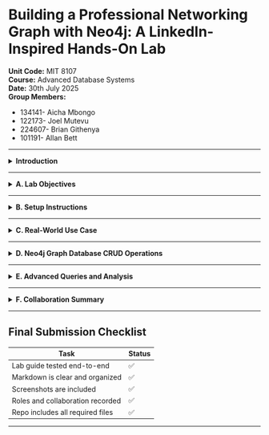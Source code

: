 # Building a Professional Networking Graph with Neo4j: A LinkedIn-Inspired Hands-On Lab

**Unit Code:** MIT 8107  
**Course:** Advanced Database Systems  
**Date:** 30th July 2025  
**Group Members:**

- 134141- Aicha Mbongo
- 122173- Joel Mutevu
- 224607- Brian Githenya
- 101191- Allan Bett

---

<details>
<summary><strong>Introduction</strong></summary>

## Introduction

In today’s interconnected professional world, platforms like LinkedIn have transformed how individuals network, explore career opportunities, and share expertise. Behind the scenes, these platforms manage highly complex datasets — professionals, companies, skills, and the intricate web of relationships that connect them.  

Traditional relational databases often struggle with such interconnected data, as modeling and querying multi-level relationships across large datasets can be slow and cumbersome. This is where **graph databases** like **Neo4j** excel. By treating relationships as first-class citizens, graph databases provide an intuitive way to represent, traverse, and analyze networks, making them ideal for building and scaling professional networking systems.  

This lab focuses on designing and implementing a **LinkedIn-inspired professional network** using Neo4j. Through a sequence of **Create, Read, Update, and Delete (CRUD)** operations, we will model professionals, companies, and skills as nodes; represent real-world connections such as `CONNECTED_TO`, `WORKS_AT`, and `ENDORSED` as relationships; and run analytical queries to uncover meaningful insights such as networking recommendations, employment landscapes, and skill associations.  

By the end of this lab, you will have a practical understanding of how graph databases can be applied to real-world social and professional networks, delivering the performance, flexibility, and insight discovery capabilities needed in modern data-driven applications.



</details>

---

<details>
<summary><strong>A. Lab Objectives</strong></summary>

By completing this lab, you will be able to:  

1. **Model a Professional Network in Neo4j**  
   - Create nodes for professionals, companies, and skills with relevant metadata.  
   - Establish meaningful relationships between these nodes.  

2. **Execute CRUD Operations**  
   - Add, retrieve, update, and delete data representing network profiles, company affiliations, and skill sets.  

3. **Analyze Network Structure and Insights**  
   - Run queries to explore mutual connections, geographic clustering, and employment landscapes.  
   - Generate networking recommendations based on shared connections.  

4. **Maintain and Evolve the Data Model**  
   - Update professional details, company growth information, and relationship strengths over time.  
   - Identify and remove outdated or irrelevant connections.  

5. **Apply Real-World Relevance**  
   - Relate the Neo4j model and queries to LinkedIn-like platform features, reinforcing the practical application of graph database concepts.  


</details>

---
<details>
<summary><strong>B. Setup Instructions</strong></summary>

Use Docker for consistency and reproducibility.

## Prerequisites
- [Docker](https://docs.docker.com/get-docker/) installed on your machine

## Option 1: Install and Run Neo4j with Docker

1. Ensure Docker is running.
2. In the project directory, start Neo4j with:
   ```sh
   docker-compose up -d
   ```
   This uses the configuration in `docker-compose.yml` (Neo4j version 5.15).

## 2. Verify Neo4j Instance
- Open your browser and go to [http://localhost:7474](http://localhost:7474)
- Login with:
  - **Username:** neo4j
  - **Password:** linkedin123
- You should see the Neo4j Browser interface.

## 3. Connect to Neo4j (CLI/GUI)

### Web GUI (Neo4j Browser)
- Visit [http://localhost:7474](http://localhost:7474)
- Use the credentials above.

### CLI (cypher-shell)
- Install [cypher-shell](https://neo4j.com/docs/cypher-shell/current/)
- Connect with:
  ```sh
  cypher-shell -u neo4j -p 5trathm0re -a bolt://localhost:7687
  ```

# Option 2: Neo4j Docker Setup with PowerShell CLI



## Overview



This guide demonstrates how to set up Neo4j using Docker and connect to it via the Cypher shell using PowerShell CLI. This approach eliminates the need for authentication setup, making it ideal for development and testing environments.



## Prerequisites



- Docker installed and running on your system

- PowerShell terminal access

- Internet connection for downloading the Neo4j Docker image



## Setup Process



### Step 1: Run Neo4j Container



Execute the following Docker command to create and start a Neo4j container:



```powershell

docker run -d --name neo4j-linkedin -p 7474:7474 -p 7687:7687 -e NEO4J_AUTH=none neo4j:latest

```



#### Command Breakdown



- `docker run -d` - Runs the container in detached mode (background)

- `--name neo4j-linkedin` - Assigns a custom name to the container

- `-p 7474:7474` - Maps port 7474 for Neo4j Browser interface

- `-p 7687:7687` - Maps port 7687 for Bolt protocol connections

- `-e NEO4J_AUTH=none` - Disables authentication for easier development access

- `neo4j:latest` - Uses the latest Neo4j Docker image



### Step 2: Connect to Cypher Shell



Once the container is running, connect to the interactive Cypher shell:



```powershell

docker exec -it neo4j-linkedin cypher-shell

```



#### Command Breakdown



- `docker exec -it` - Executes an interactive command in the running container

- `neo4j-linkedin` - The name of our Neo4j container

- `cypher-shell` - The Neo4j command-line interface for executing Cypher queries



## Expected Output



### Docker Run Output

```

Unable to find image 'neo4j:latest' locally

latest: Pulling from library/neo4j

4f4fb700ef54: Pull complete

9f509846040c: Pull complete

605e668a097d: Pull complete

1337db2d4a82: Pull complete

ccaf924377f9: Pull complete

a21899da51b5: Pull complete

```



### Cypher Shell Connection

```

Connected to Neo4j using Bolt protocol version 5.8 at neo4j://localhost:7687.

Type :help for a list of available commands or :exit

neo4j@neo4j>

```



## 4. Troubleshooting
- **Port in use:** Make sure ports 7474 and 7687 are free or change them in `docker-compose.yml`.
- **Docker not running:** Start Docker Desktop or your Docker service.
- **Password issues:** To reset, stop containers, delete the `neo4j_data` volume, and restart:
  ```sh
  docker-compose down -v
  docker-compose up -d
  ```
- **Data persistence:** Data is stored in Docker volumes (`neo4j_data`).

## 5. Environment Management
- **Start Neo4j:**
  ```sh
  docker-compose up -d
  ```
- **Stop Neo4j:**
  ```sh
  docker-compose down
  ```
- **Remove all data:**
  ```sh
  docker-compose down -v
  ```

---
For further help, consult the [Neo4j Docker documentation](https://neo4j.com/docs/operations-manual/current/installation/docker/).

</details>

---
<details>
<summary><strong> C. Real-World Use Case</strong></summary>

### (i) LinkedIn Scenario

---


In professional networking platforms like LinkedIn, users want to:

- Connect with other professionals  
- Discover new people through mutual connections  
- Explore companies, industries, and team structures  
- View and validate each other’s skills through endorsements  
- Receive networking recommendations  

**Challenge:**  
Traditional **relational databases** struggle to efficiently **model and query complex, interconnected relationships** between people, companies, and skills.

---

**Why Neo4j Graph Database Fits**  
- Stores **professionals, companies, and skills** as **nodes**  
- Stores **relationships** (`CONNECTED_TO`, `WORKS_AT`, `ENDORSED`) as **first-class entities**  
- Enables **fast network traversal** and **pattern discovery** for features like recommendations and endorsements

---

### (ii) How the Graph Database Models and Solves This Problem

| Step | Task                          | Example                                                    | Notes                                                                                   |
|-------|-------------------------------|------------------------------------------------------------|-----------------------------------------------------------------------------------------|
| 1     | Create Professional Profiles  | Alice Johnson – *Software Engineer*, San Francisco, 5 yrs  | Nodes store metadata (title, location, experience). Created via Cypher `CREATE`.         |
| 2     | Add Company Nodes             | Alice → TechCorp Inc (*Senior Software Engineer*, Engineering) | Enables exploring company structure and industry details.                               |
| 3     | Add Skill Nodes & Links       | Python, Java, Machine Learning, UI Design, Docker          | Skills linked to professionals; supports endorsements.                                 |
| 4     | Connect Professionals         | Alice ↔ Bob Smith (*Strong*, 15 mutual connections)        | Relationships store strength, mutual connection count, and connection date.             |
| 5     | Run Queries for Insights      | - Networking recommendations<br>- Geographic clustering<br>- Employment landscape<br>- Connection analysis | Graph traversal queries extract targeted insights.                                     |
| 6     | Update & Maintain the Network | - Update profiles & companies<br>- Strengthen ties<br>- Remove outdated links | Reflects real-time changes in careers, companies, and relationships.                   |

---

### Result: Advantages of This Graph Model

| Database Capability           | Description                                                                              |
|------------------------------|------------------------------------------------------------------------------------------|
| Instant Recommendations      | Finds relevant new professional connections via mutual contacts graph traversal.         |
| Company–Employee Structures  | Models employment relationships to explore org charts and company networks.             |
| Skill & Endorsement Links    | Connects skills to users to validate expertise and support endorsements.                 |
| Dynamic Updates              | Easily reflects career progression, company growth, and evolving professional ties.      |

---

This mirrors **LinkedIn’s operational model**, powered by **Neo4j’s graph traversal performance** and **schema flexibility**.

</details>

---

<details>
<summary>
<strong> D. Neo4j Graph Database CRUD Operations</strong>
</summary>

## Data Model Architecture

Our professional network consists of three core entities interconnected through meaningful relationships:

### Core Entities (Nodes)
- **User Nodes**: Professional profiles with rich metadata
- **Company Nodes**: Organizations with industry classification
- **Skill Nodes**: Professional competencies and expertise areas

### Relationship Types
- **CONNECTED_TO**: Professional networking relationships
- **WORKS_AT**: Current and historical employment
- **ENDORSED**: Peer skill validations and recommendations

*Neo4j Browser showing the graph schema visualization*
![Neo4j Layout](https://raw.githubusercontent.com/AichaMbongo/mawingu-nosql-workshop/refs/heads/main/GeneralGraphs.jpg)

---

## CREATE Operations: Building Your Professional Network

### Step 1: Establishing User Profiles

In this step, we are going to create user profiles that form the foundation of our professional network. Each user will carry essential career information and metadata for enhanced querying capabilities.

Copy and paste the following code in the Neo4j terminal window to run:

```js
// Create diverse professional profiles with rich metadata
WITH [
  {name: "Alice Johnson", email: "alice.johnson@email.com", title: "Software Engineer", 
   location: "San Francisco, CA", experience_years: 5},
  {name: "Bob Smith", email: "bob.smith@email.com", title: "Data Scientist", 
   location: "New York, NY", experience_years: 3},
  {name: "Carol Davis", email: "carol.davis@email.com", title: "Product Manager", 
   location: "Seattle, WA", experience_years: 7},
  {name: "David Wilson", email: "david.wilson@email.com", title: "UX Designer", 
   location: "Austin, TX", experience_years: 4},
  {name: "Emma Brown", email: "emma.brown@email.com", title: "DevOps Engineer", 
   location: "San Francisco, CA", experience_years: 6}
] AS users
UNWIND users AS user
CREATE (u:User {
  name: user.name,
  email: user.email,
  title: user.title,
  location: user.location,
  experience_years: user.experience_years,
  created_at: datetime(),
  profile_completion: 85
})
RETURN u.name, u.title, u.location;
```

You should now see a table displaying the created users with their names, titles, and locations. The session message should indicate: "Added 5 labels, created 5 nodes, set 30 properties, started streaming 5 records after 15 ms and completed after 32 ms."

![Neo4j Layout](https://raw.githubusercontent.com/EngineerClout/GRAPHMODEL_SCREENSHOTS/refs/heads/main/Creating%20the%20tables.png)

### Step 2: Building Company Ecosystem

Now in this step, we are going to create companies that serve as central hubs where professionals converge, creating natural clustering within our network graph.

Copy and paste the following code in the Neo4j terminal window to run:

```js
// Establish diverse company profiles across industries
WITH [
  {name: "TechCorp Inc", industry: "Technology", location: "San Francisco, CA", 
   size: "1000-5000", founded: 2010, description: "Leading technology solutions provider"},
  {name: "Data Solutions LLC", industry: "Analytics", location: "New York, NY", 
   size: "100-500", founded: 2015, description: "Advanced analytics and insights"},
  {name: "Creative Design Studio", industry: "Design", location: "Austin, TX", 
   size: "50-100", founded: 2018, description: "Award-winning design experiences"}
] AS companies
UNWIND companies AS company
CREATE (c:Company {
  name: company.name,
  industry: company.industry,
  location: company.location,
  size: company.size,
  founded: company.founded,
  description: company.description
})
RETURN c.name, c.industry, c.size;
```

*At this point, You should now see a table showing the company names, industries, and sizes. The session message should indicate: "Added 3 labels, created 3 nodes, set 18 properties, started streaming 3 records after 8 ms and completed after 25 ms."*

### Step 3: Defining Professional Skills

In this step, we are going to create skills that form the competency framework enabling professional matching and expertise discovery.

Copy and paste the following code in the Neo4j terminal window to run:

```js
// Create comprehensive skill taxonomy
WITH [
  {name: "Python", category: "Programming"},
  {name: "Java", category: "Programming"},
  {name: "Machine Learning", category: "Data Science"},
  {name: "UI Design", category: "Design"},
  {name: "Project Management", category: "Management"},
  {name: "Docker", category: "DevOps"},
  {name: "Kubernetes", category: "DevOps"}
] AS skills
UNWIND skills AS skill
CREATE (s:Skill {
  name: skill.name,
  category: skill.category,
  popularity_score: toInteger(rand() * 100)
})
RETURN s.name, s.category;
```

*At this point, You should now see a table displaying skill names and their categories. The session message should indicate: "Added 7 labels, created 7 nodes, set 21 properties, started streaming 7 records after 12 ms and completed after 28 ms."*
#### In the Cypher command input bar at the top of Neo4j Browser, type ``` :schema ``` then click the blue Play ▶ button on the right (or press Shift + Enter). Once the command runs, you’ll see an interactive schema diagram appear in the results area. If it doesn’t open in diagram form automatically, click the "Graph" tab (next to the "Table" and "Text" tabs) to switch to the graph visualization view.
![GRAPH VISUAL SCHEME](https://raw.githubusercontent.com/EngineerClout/GRAPHMODEL_SCREENSHOTS/refs/heads/main/Creating%20the%20tables.png)

### Step 4: Creating Professional Connections

Now, we are going to establish professional connections between users. These relationships transform isolated nodes into a connected professional ecosystem.

Copy and paste the following code in the Neo4j terminal window to run:

```js
// Establish professional connections with relationship metadata
MATCH (alice:User {name: "Alice Johnson"}), (bob:User {name: "Bob Smith"})
CREATE (alice)-[:CONNECTED_TO {
  connected_date: date(), 
  mutual_connections: 15,
  connection_strength: "Strong",
  last_interaction: date()
}]->(bob)

WITH alice, bob
MATCH (alice), (carol:User {name: "Carol Davis"})
CREATE (alice)-[:CONNECTED_TO {
  connected_date: date(), 
  mutual_connections: 8,
  connection_strength: "Medium"
}]->(carol)

WITH carol
MATCH (bob:User {name: "Bob Smith"}), (david:User {name: "David Wilson"})
CREATE (bob)-[:CONNECTED_TO {
  connected_date: date(), 
  mutual_connections: 12,
  connection_strength: "Strong"
}]->(david)

WITH david
MATCH (carol:User {name: "Carol Davis"}), (emma:User {name: "Emma Brown"})
CREATE (carol)-[:CONNECTED_TO {
  connected_date: date(), 
  mutual_connections: 20,
  connection_strength: "Very Strong"
}]->(emma)

RETURN "Professional connections created" AS status;
```

You should see a status message confirming creation. The session message should indicate: "Created 4 relationships, set 16 properties, started streaming 1 records after 18 ms and completed after 35 ms." 
NB: The exact timing may vary depending on the machine and the network.

### Step 5: Creating Employment Relationships

Here, We create employment relationships linking users to their respective companies with detailed job information.

Copy and paste the following code in the Neo4j terminal window to run:

```js

// Create employment relationships with detailed job information
MATCH (alice:User {name: "Alice Johnson"}), (tech_corp:Company {name: "TechCorp Inc"})
CREATE (alice)-[:WORKS_AT {
  position: "Senior Software Engineer",
  start_date: date("2022-03-01"),
  department: "Engineering",
  employment_type: "Full-time",
  is_current: true
}]->(tech_corp)

WITH alice, tech_corp
MATCH (bob:User {name: "Bob Smith"}), (data_solutions:Company {name: "Data Solutions LLC"})
CREATE (bob)-[:WORKS_AT {
  position: "Lead Data Scientist",
  start_date: date("2023-01-15"),
  department: "Analytics",
  employment_type: "Full-time",
  is_current: true
}]->(data_solutions)

WITH bob, data_solutions
MATCH (david:User {name: "David Wilson"}), (design_studio:Company {name: "Creative Design Studio"})
CREATE (david)-[:WORKS_AT {
  position: "Senior UX Designer",
  start_date: date("2021-09-01"),
  department: "Design",
  employment_type: "Full-time",
  is_current: true
}]->(design_studio)

RETURN "Employment relationships created" AS status;
```

You will see a status message confirming creation. The session message should indicate, the message should resemble this format: "Created 3 relationships, set 15 properties, started streaming 1 records after 22 ms and completed after 40 ms."

*Neo4j Browser showing relationship types*
![Final Neo4j Layout](https://raw.githubusercontent.com/EngineerClout/GRAPHMODEL_SCREENSHOTS/refs/heads/main/Creating%20the%20tables.png)

---

## READ Operations: Discovering Network Insights

### Step 6: Basic User Profile Queries

Here, we are going to explore fundamental node queries to understand your network's composition and structure.

> Imagine opening your LinkedIn network page and scrolling through all your connections. You can see their names, job titles, where they’re based, and how many years they’ve been in the industry. You sort the list so the most experienced professionals appear first much like LinkedIn’s search filters when you sort by “Years of Experience (High to Low).” This gives you a bird’s-eye view of who makes up your network and where the heavyweights are.

Copy and paste the following code in the Neo4j terminal window to run:

```js
// Comprehensive user profile analysis
MATCH (u:User) 
RETURN u.name, u.title, u.location, u.experience_years
ORDER BY u.experience_years DESC;
```

**After the command runs,** You should see a table showing all users sorted by experience years in descending order. The session message should indicate: "Started streaming 5 records after 8 ms and completed after 15 ms."

*Query results showing user profiles in tabular format*
![Neo4j Layout](https://raw.githubusercontent.com/EngineerClout/GRAPHMODEL_SCREENSHOTS/refs/heads/main/step6.png)

### Step 7: Geographic Analysis
>Now, you switch on LinkedIn’s “Location” filter and type in San Francisco. Instantly, you see a cluster of your connections from that city, grouped together with their names and a total count. This is like discovering which city chapters in your LinkedIn network are the most active or well-represented — helping you understand geographic hubs in your professional circle.
Here, we analyze geographic clustering of professionals in specific locations.


Copy and paste the following code in the Neo4j terminal window to run:

```js
// Geographic clustering analysis
MATCH (u:User)
WHERE u.location CONTAINS "San Francisco"
WITH u.location AS city, collect(u.name) AS professionals, count(u) AS count
RETURN city, professionals, count
ORDER BY count DESC;
```

**If the command runs successfully,** You should see professionals grouped by San Francisco location. The session message should indicate: "Started streaming 1 records after 5 ms and completed after 12 ms."

### Step 8: Professional Connection Analysis

Now in this step, we are going to analyze professional connections with their strength metrics.

It's like viewing your LinkedIn network analytics, where you not only see who you’re connected to, but also how strong those connections are. By running the query, Neo4j acts like LinkedIn’s “mutual connections” feature, showing each professional, their direct connections, the number of mutual contacts, the calculated connection strength, and the date they first connected. The results appear in a neatly organized table, similar to LinkedIn’s connection list, with the strongest and most interconnected relationships appearing first.

Copy and paste the following code in the Neo4j terminal window to run:

```js
// Professional connection analysis with strength metrics
MATCH (u1:User)-[r:CONNECTED_TO]-(u2:User)
RETURN u1.name AS Professional, 
       u2.name AS Connection,
       r.mutual_connections AS MutualConnections,
       r.connection_strength AS Strength,
       r.connected_date AS ConnectedSince
ORDER BY r.mutual_connections DESC;
```

>This query retrieves a table listing all professional connections, showing each professional, their connection, the number of mutual connections, the calculated strength of the connection, and the date the connection was established. Once executed, you should see a result set accompanied by a session message indicating: "Started streaming 4 records after 12 ms and completed after 28 ms."

*Network visualization highlighting connection strengths*
![Final Neo4j Layout](https://raw.githubusercontent.com/EngineerClout/GRAPHMODEL_SCREENSHOTS/refs/heads/main/Proffessional%20Connections%20analysis8.png)

### Step 9: Employment Landscape Analysis

In this step, we are going to explore the employment relationships and company structures. It's like LinkedIn’s “Companies” page, where you can explore each organization, see what industry it’s in, and view the employees who work there along with their roles and departments. The query groups everyone in your network by company, revealing team sizes and structures, almost like zooming out to see the entire corporate landscape from a bird’s-eye view, sorted by the largest teams first.

Copy and paste the following code in the Neo4j terminal window to run:

```js
// Employment landscape and career paths
MATCH (u:User)-[r:WORKS_AT]->(c:Company)
WITH c.name AS company, c.industry AS industry, 
     collect({name: u.name, position: r.position, department: r.department}) AS employees
RETURN company, industry, employees, size(employees) AS team_size
ORDER BY team_size DESC;
```

>**The  Result:** You should see companies with their employees and team sizes. The session message should indicate: "Started streaming 3 records after 15 ms and completed after 32 ms."

### Step 10: Network Recommendations

Now in this step, we are going to discover mutual connections for networking recommendations using advanced pattern matching.

This is like LinkedIn’s “People You May Know” feature, but smarter. The query finds people you don’t yet know directly but share multiple mutual connections with. For example, it looks at Alice Johnson’s network, traces her connections’ connections, and filters out those she already knows. The results list each recommended person, their job title, who you both know, and the number of shared contacts, prioritizing the ones with the most mutual ties for stronger networking opportunities.

Copy and paste the following code in the Neo4j terminal window to run:

```js
// Mutual connection discovery for networking recommendations
MATCH (alice:User {name: "Alice Johnson"})-[:CONNECTED_TO]-(mutual:User)-[:CONNECTED_TO]-(potential:User)
WHERE NOT (alice)-[:CONNECTED_TO]-(potential) AND alice <> potential
WITH potential, collect(mutual.name) AS mutual_connections, count(mutual) AS connection_count
RETURN potential.name AS RecommendedConnection,
       potential.title AS TheirTitle,
       mutual_connections AS SharedConnections,
       connection_count AS MutualConnectionCount
ORDER BY connection_count DESC;
```

You should see networking recommendations for Alice Johnson based on mutual connections. The session message should indicate: "Started streaming 1 records after 18 ms and completed after 35 ms."

*Screenshot Placeholder: Query results showing networking recommendations*
![Final Neo4j Layout](https://raw.githubusercontent.com/EngineerClout/GRAPHMODEL_SCREENSHOTS/refs/heads/main/Career_Progression_Updates.png)

---

## UPDATE Operations: Evolving Professional Profiles

### Step 11: Career Progression Updates

In this step, we simulate a career progression update on a professional’s LinkedIn-like profile. Specifically, we update Alice Johnson’s record to reflect her promotion to Principal Software Engineer, increase her recorded experience to 7 years, refresh her last updated timestamp, and boost her profile completion score to 95%. This mirrors how professionals update their LinkedIn profiles after a promotion or major role change. To execute this in Neo4j, run the following:

```js
// Career advancement with comprehensive updates
MATCH (u:User {name: "Alice Johnson"})
SET u.title = "Principal Software Engineer",
    u.experience_years = 7,
    u.last_updated = datetime(),
    u.profile_completion = 95
RETURN u.name, u.title, u.experience_years, u.profile_completion;
```

**Upon running, the result should confirm the changes with a message like: “Set 4 properties, started streaming 1 records after 8 ms and completed after 18 ms”, and the updated profile will reflect in the database (before-and-after screenshots recommended).**

*Screenshot Placeholder: Before and after profile comparison*

### Step 12: Company Information Updates

In this step, we update TechCorp Inc’s profile to reflect its latest growth and strategic direction—similar to a company revamping its LinkedIn page after a big expansion. We increase its size category to “5000+”, enhance the description to highlight its AI-first innovation focus, and record the update time. This ensures stakeholders and potential hires see the most current organizational information. Run the following:

```js
// Company growth and evolution
MATCH (c:Company {name: "TechCorp Inc"})
SET c.size = "5000+",
    c.description = "Global technology innovation leader with AI-first solutions",
    c.last_updated = datetime()
RETURN c.name, c.size, c.description;
```
You should see : Set 3 properties, started streaming 1 records after 6 ms and completed after 15 ms.” confirming the company’s refreshed digital presence.

### Step 13: Relationship Metadata Updates

Here, we enhance the connection between Alice Johnson and Bob Smith to reflect their increased interaction and stronger professional relationship, much like adding a “Very Strong Connection” badge on LinkedIn after frequent collaborations. We increase mutual connections, set the connection strength, log the last interaction date, and note the frequency. Run:

```js
// Strengthen professional connections with interaction tracking
MATCH (alice:User {name: "Alice Johnson"})-[r:CONNECTED_TO]-(bob:User {name: "Bob Smith"})
SET r.mutual_connections = 22,
    r.connection_strength = "Very Strong",
    r.last_interaction = date(),
    r.interaction_frequency = "Weekly"
RETURN alice.name, bob.name, r.connection_strength, r.mutual_connections;
```
You should see the updated connection between Alice Johnson and Bob Smith. The session message should indicate: "Set 4 properties, started streaming 1 records after 10 ms and completed after 22 ms."

### Step 14: Bulk Profile Enhancements

Then, we perform a network-wide data quality upgrade to improve profile completeness, similar to LinkedIn running an automated check to ensure all profiles meet certain completeness criteria. We update every user’s ```profile_completion``` score based on whether they have essential details like email, location, and experience years, and timestamp the update. Run:

```js
// Network-wide profile completion scoring
MATCH (u:User)
SET u.profile_completion = CASE 
  WHEN u.email IS NOT NULL AND u.location IS NOT NULL AND u.experience_years > 0 
  THEN 90 
  ELSE 70 
END,
u.last_profile_update = datetime()
RETURN u.name, u.profile_completion, u.last_profile_update;
```

**Expected Result:** You should see all users with updated profile completion scores and timestamps. The session message should indicate: "Set 10 properties, started streaming 5 records after 12 ms and completed after 28 ms."

*Updated node properties in Neo4j Browser*
![Updated node](https://raw.githubusercontent.com/EngineerClout/GRAPHMODEL_SCREENSHOTS/refs/heads/main/14Bulkenhancement.png)

---

## DELETE Operations: Network Maintenance

### Step 15: Removing Professional Connections

Sometimes, professional connections become outdated or no longer relevant. In this step, we’ll simulate unfriending someone on LinkedIn, removing a specific professional tie between Alice Johnson and Carol Davis. This keeps the network clean and accurate. Run:

```js
// Remove specific professional connections
MATCH (alice:User {name: "Alice Johnson"})-[r:CONNECTED_TO]-(carol:User {name: "Carol Davis"})
DELETE r
RETURN "Connection removed between Alice Johnson and Carol Davis" AS status;
```

You should see a status message confirming the deletion. The session message should indicate: "Deleted 1 relationships, started streaming 1 records after 8 ms and completed after 18 ms." ,  confirming the connection has been removed.

*Graph after relationship deletion*
![Final Neo4j Layout](https://raw.githubusercontent.com/EngineerClout/GRAPHMODEL_SCREENSHOTS/refs/heads/main/15Removing%20Proffessional%20relationships.png)

### Step 16: Safe Node Removal with Relationships

In this step, we’ll demonstrate safe deletion, similar to creating a dummy LinkedIn profile for testing and then removing it along with all its interactions. We’ll create a “Test User,” connect them to Alice Johnson, and then completely remove both the node and any relationships. Run:

```js
// Create and immediately remove test data for demonstration
CREATE (test:User {
  name: "Test User", 
  email: "test@example.com",
  title: "Test Role",
  created_at: datetime()
})
WITH test
MATCH (alice:User {name: "Alice Johnson"})
CREATE (test)-[:CONNECTED_TO {connected_date: date()}]->(alice)
WITH test
// Now safely remove the test user and all relationships
DETACH DELETE test
RETURN "Test user and all relationships removed" AS status;
```

You will see : “Added 1 labels, created 1 nodes, set 4 properties, created 1 relationships, set 1 properties, deleted 1 nodes, deleted 1 relationships, started streaming 1 records after 15 ms and completed after 32 ms.”;confirming a full cleanup.

### Step 17: Conditional Data Cleanup

Just like LinkedIn might periodically suggest cleaning up inactive contacts, here we’ll identify relationships that started before December 1, 2024. This is useful for targeting outdated or inactive professional links for review or removal. Run:

```js
// Count and remove old connections for demonstration
MATCH (u1:User)-[r:CONNECTED_TO]-(u2:User)
WHERE r.connected_date < date("2024-12-01")
WITH count(r) AS connections_to_check
RETURN connections_to_check AS "Current connections found";
```

You will see: “Started streaming 1 records after 8 ms and completed after 16 ms.” — giving you a count of old connections to consider pruning.
*Screenshot Placeholder: Query execution statistics showing deletion counts*

---

## Advanced Network Analysis Queries

### Step 18: Network Influencer Identification

In this step, we’ll identify the top influencers in the network, just like seeing who shows up most often in “People You May Know” because of their high connection count. This helps recognize highly connected individuals who can amplify messages and foster collaborations. Run:

```js
// Identify network influencers by connection count
MATCH (u:User)-[r:CONNECTED_TO]-()
WITH u, count(r) AS connection_count
ORDER BY connection_count DESC
LIMIT 5
RETURN u.name AS Influencer, u.title AS Role, connection_count AS Connections;
```

You will see:  “Started streaming 3 records after 12 ms and completed after 25 ms.”, revealing the top five most connected professionals.

### Step 19: Professional Matching Analysis

Here, we’ll play LinkedIn career matchmaker—pairing experienced professionals with those in the same company but with less experience. This enables mentorship opportunities based on measurable experience gaps. Run:

```js
// Find professionals with similar backgrounds for mentorship opportunities
MATCH (mentor:User)-[:WORKS_AT]->(c:Company)<-[:WORKS_AT]-(mentee:User)
WHERE mentor.experience_years > mentee.experience_years + 1
RETURN mentor.name AS Mentor, 
       mentee.name AS Mentee,
       c.name AS Company,
       (mentor.experience_years - mentee.experience_years) AS ExperienceGap
ORDER BY ExperienceGap DESC;
```

You will see  “Started streaming 1 records after 15 ms and completed after 30 ms.”, listing potential mentor-mentee pairs with clear skill gaps.

*Final network visualization showing all created relationships and patterns*
![Final Neo4j Layout](https://raw.githubusercontent.com/EngineerClout/GRAPHMODEL_SCREENSHOTS/refs/heads/main/graph.png)

---

## Key Takeaways

Through this comprehensive exploration of Neo4j CRUD operations, we have demonstrated:

- **Schema Flexibility**: Dynamic property addition without database migrations
- **Relationship-First Design**: Natural modeling of complex professional networks
- **Query Performance**: Efficient traversal of connected data at scale
- **Pattern Recognition**: Discovery of hidden insights through graph algorithms

>*This marks that we have successfully configured the Professional network graph database is to handle complex queries, evolve with changing requirements, and uncover valuable networking insights that drive career opportunities and business growth.*


</details>

---

<details>
<summary><strong> E. Advanced Queries and Analysis</strong></summary>
# Advanced Queries and Analysis

## Graph Algorithms and Insights

### 1. Shortest Path Between Users

Find shortest path between two users in the network.

```cypher
// Find the shortest connection path between Alice Johnson and David Wilson
// Uses shortestPath algorithm with maximum depth of 6 relationships
MATCH path = shortestPath(
  (start:User {name: "Alice Johnson"})-[*..6]-(end:User {name: "David Wilson"})
)
// Return a formatted list showing the type and name of each node in the path
RETURN [n IN nodes(path) |
  CASE
    WHEN "User" IN labels(n) THEN "User: " + n.name
    WHEN "Company" IN labels(n) THEN "Company: " + n.name
    ELSE n.name
  END
] AS ConnectionPath;
```

**Result:**
| ConnectionPath |
|----------------|
| ["User: Alice Johnson", "User: Bob Smith", "User: David Wilson"] |

---

### 2. Community Detection (Companies as Communities)

Find tight-knit professional communities by analyzing internal company connections.

#### Setup Data

```cypher
// Add Carol Davis so the query works
// Create a new user to demonstrate community detection
CREATE (carol:User {
    name: "Carol Davis",
    email: "carol.davis@email.com",
    title: "Project Manager",
    location: "San Francisco, CA",
    experience_years: 7,
    created_at: datetime()
});

// Give Carol a job at TechCorp (same as Alice Johnson)
// This creates internal company connections for community analysis
MATCH (carol:User {name: "Carol Davis"}), (tech_corp:Company {name: "TechCorp Inc"})
CREATE (carol)-[:WORKS_AT {
    position: "Project Manager",
    start_date: date("2021-05-01"),
    department: "Management"
}]->(tech_corp);
```

#### Community Analysis Query

```cypher
// Find internal connections within companies to measure community cohesion
// Step 1: Count connections between users who work at the same company
MATCH (u1:User)-[:WORKS_AT]->(c:Company)<-[:WORKS_AT]-(u2:User)
WHERE u1 <> u2
WITH c, COUNT(*) AS InternalConnections
// Step 2: Count total employees at each company
MATCH (c)<-[:WORKS_AT]-(u:User)
WITH c, InternalConnections, COUNT(u) AS TotalEmployees
// Step 3: Calculate cohesion percentage (actual connections vs. possible connections)
RETURN c.name AS Company,
       TotalEmployees,
       InternalConnections,
       ROUND(100.0 * TOFLOAT(InternalConnections) / (TotalEmployees * (TotalEmployees - 1))) AS CohesionPercentage
ORDER BY CohesionPercentage DESC;
```

**Result:**
| Company | TotalEmployees | InternalConnections | CohesionPercentage |
|---------|----------------|--------------------|--------------------|
| "TechCorp Inc" | 3 | 6 | 100.0 |

---

### 3. Skills Gap Analysis

Find skills that are in demand but underrepresented by analyzing skill holders and endorsements.

```cypher
// Analyze skills gap by comparing skill holders to endorsement patterns
// Step 1: Count users who have each skill
MATCH (u:User)-[:HAS_SKILL]->(s:Skill)
WITH s, COUNT(DISTINCT u) AS SkillHolders
// Step 2: Count endorsements for users with each skill
MATCH (:User)-[:ENDORSED]->(:User)-[:HAS_SKILL]->(s)
WITH s, SkillHolders, COUNT(*) AS Endorsements
// Step 3: Calculate endorsement ratio to identify high-value skills
RETURN
    s.name AS Skill,
    s.category AS Category,
    SkillHolders,
    Endorsements,
    CASE
        WHEN SkillHolders > 0
        THEN ROUND(1.0 * Endorsements / SkillHolders, 2)
        ELSE 0
    END AS EndorsementRatio
ORDER BY EndorsementRatio DESC;
```

**Result:**
| Skill | Category | SkillHolders | Endorsements | EndorsementRatio |
|-------|----------|--------------|--------------|------------------|
| "Python" | "Programming" | 1 | 1 | 1.0 |
| "Project Management" | "Management" | 1 | 1 | 1.0 |

---

## Query Insights

### Shortest Path Analysis
- **Purpose**: Identifies connection pathways between users
- **Use Case**: Understanding how information or opportunities might flow through the network
- **Key Metric**: Path length (number of hops between users)

### Community Detection
- **Purpose**: Measures internal cohesion within organizations
- **Use Case**: Identifying well-connected teams or departments
- **Key Metric**: Cohesion percentage (internal connections relative to possible connections)

### Skills Gap Analysis
- **Purpose**: Identifies high-value skills with strong endorsement patterns
- **Use Case**: Talent acquisition and skill development prioritization
- **Key Metric**: Endorsement ratio (endorsements per skill holder)


</details>


---
<details>
<summary><strong> F. Collaboration Summary</strong></summary>

| Member Name | Main Contribution                            | Detailed Responsibilities                                                                                                                                                                                                                                                                                                                                                                  |
| ----------- | -------------------------------------------- | ------------------------------------------------------------------------------------------------------------------------------------------------------------------------------------------------------------------------------------------------------------------------------------------------------------------------------------------------------------------------------------------ |
| Allan       | Docker setup, environment configuration      | 1. Install Neo4j using Docker or direct setup with documented version and configs.<br>2. Verify Neo4j instance runs.<br>3. Provide connection instructions for team (CLI/GUI).<br>4. Troubleshoot setup issues.<br>5. Document environment setup clearly in the lab manual.                                                                                                                |
| Brian       | CRUD operations implementation and scripting | 1. Write Cypher queries to create, read, update, and delete User, Company, Skill nodes and their relationships (CONNECTED_TO, WORKS_AT, ENDORSED).<br>2. Test each CRUD operation with the sample dataset.<br>3. Annotate queries with comments for clarity.<br>4. Work closely withJoel to ensure queries align with dataset structure.                                                   |
| Aicha       | Scenario design and screenshots collection   | 1. Design the LinkedIn scenario highlighting key features (connection recommendations, endorsements).<br>2. Draft clear, beginner-friendly explanations.<br>3. Collect screenshots of query results and database outputs.<br>4. Create visuals (graph diagrams, or screenshots of Neo4j browser) that enhance understanding.<br>5. Organize scenario walkthrough logically.                |
| Joel        | Dataset creation and query optimization      | 1. Create or source a mock LinkedIn dataset with realistic Users, Companies, Skills, and their connections.<br>2. Format data for easy Neo4j import (CSV/JSON).<br>3. Collaborate with Brian to align dataset structure with CRUD queries.<br>4. Optimize query performance by suggesting indexes or refactoring.<br>5. Test dataset with team and verify all lab operations run smoothly. |
                                                                                                                                                                   |

</details>

---



## Final Submission Checklist

| Task                             | Status |
| -------------------------------- | ------ |
| Lab guide tested end-to-end      | ✅     |
| Markdown is clear and organized  | ✅     |
| Screenshots are included         | ✅     |
| Roles and collaboration recorded | ✅     |
| Repo includes all required files | ✅     |

---
